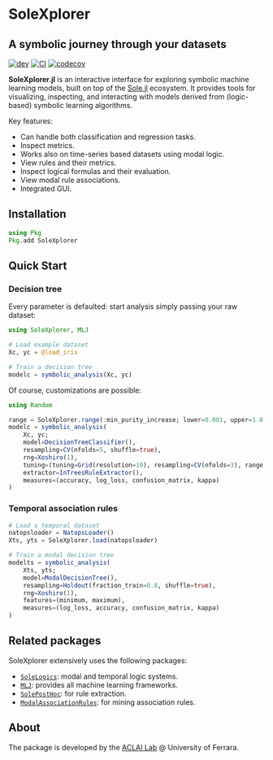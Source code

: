 # SoleXplorer
## A symbolic journey through your datasets

[![dev](https://img.shields.io/badge/docs-dev-blue.svg)](https://aclai-lab.github.io/SoleXplorer.jl/)
[![CI](https://github.com/aclai-lab/SoleXplorer.jl/actions/workflows/ci.yml/badge.svg)](https://github.com/aclai-lab/SoleXplorer.jl/actions/workflows/ci.yml)
[![codecov](https://codecov.io/gh/aclai-lab/SoleXplorer.jl/graph/badge.svg?token=EJQ1MJOTDO)](https://codecov.io/gh/aclai-lab/SoleXplorer.jl)

**SoleXplorer.jl** is an interactive interface for exploring symbolic machine learning models, built on top of the [Sole.jl](https://github.com/aclai-lab/Sole.jl) ecosystem. It provides tools for visualizing, inspecting, and interacting with models derived from (logic-based) symbolic learning algorithms.

Key features:
* Can handle both classification and regression tasks.
* Inspect metrics.
* Works also on time-series based datasets using modal logic.
* View rules and their metrics.
* Inspect logical formulas and their evaluation.
* View modal rule associations.
* Integrated GUI.

## Installation

```julia
using Pkg
Pkg.add SoleXplorer
```

## Quick Start

### Decision tree

Every parameter is defaulted: start analysis simply passing your raw dataset:

```julia
using SoleXplorer, MLJ

# Load example dataset
Xc, yc = @load_iris

# Train a decision tree
modelc = symbolic_analysis(Xc, yc)
```

Of course, customizations are possible:

```julia
using Random

range = SoleXplorer.range(:min_purity_increase; lower=0.001, upper=1.0, scale=:log)
modelc = symbolic_analysis(
    Xc, yc;
    model=DecisionTreeClassifier(),
    resampling=CV(nfolds=5, shuffle=true),
    rng=Xoshiro(1),
    tuning=(tuning=Grid(resolution=10), resampling=CV(nfolds=3), range, measure=accuracy, repeats=2),
    extractor=InTreesRuleExtractor(),
    measures=(accuracy, log_loss, confusion_matrix, kappa)      
)
```

### Temporal association rules

```julia
# Load a temporal dataset
natopsloader = NatopsLoader()
Xts, yts = SoleXplorer.load(natopsloader)

# Train a modal decision tree
modelts = symbolic_analysis(
    Xts, yts;
    model=ModalDecisionTree(),
    resampling=Holdout(fraction_train=0.8, shuffle=true),
    rng=Xoshiro(1),
    features=(minimum, maximum),
    measures=(log_loss, accuracy, confusion_matrix, kappa)
)
```

## Related packages
SoleXplorer extensively uses the following packages:
* [`SoleLogics`](https://github.com/aclai-lab/SoleLogics.jl): modal and temporal logic systems.
* [`MLJ`](https://github.com/JuliaAI/MLJ.jl): provides all machine learning frameworks.
* [`SolePostHoc`](https://github.com/aclai-lab/SolePostHoc.jl): for rule extraction.
* [`ModalAssociationRules`](https://github.com/aclai-lab/ModalAssociationRules.jl): for mining association rules.

## About

The package is developed by the [ACLAI Lab](https://aclai.unife.it/en/) @ University of Ferrara.

